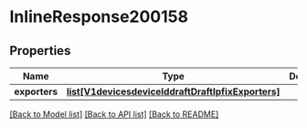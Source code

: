 # InlineResponse200158

## Properties
Name | Type | Description | Notes
------------ | ------------- | ------------- | -------------
**exporters** | [**list[V1devicesdeviceIddraftDraftIpfixExporters]**](V1devicesdeviceIddraftDraftIpfixExporters.md) |  | [optional] 

[[Back to Model list]](../README.md#documentation-for-models) [[Back to API list]](../README.md#documentation-for-api-endpoints) [[Back to README]](../README.md)

